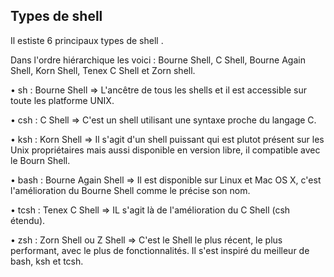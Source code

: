 ## Types de shell 

Il estiste 6 principaux types de shell . 

Dans l'ordre hiérarchique les voici : Bourne Shell, C Shell, Bourne Again Shell, Korn Shell, Tenex C Shell et Zorn shell.
 

• sh : Bourne Shell => L'ancêtre de tous les shells et il est accessible sur toute les platforme UNIX.

• csh : C Shell => C'est un shell utilisant une syntaxe proche du langage C.

• ksh : Korn Shell => Il s'agit d'un shell puissant qui est plutot présent sur les Unix propriétaires mais aussi disponible en version libre, il compatible avec le Bourn Shell.

• bash : Bourne Again Shell => Il est disponible sur Linux et Mac OS X, c'est l'amélioration du Bourne Shell comme le précise son nom.

• tcsh : Tenex C Shell => IL s'agit là de l'amélioration du C Shell (csh étendu).

• zsh : Zorn Shell ou Z Shell => C'est le Shell le plus récent, le plus performant, avec le plus de fonctionnalités. Il s'est inspiré du meilleur de bash, ksh et                                    tcsh.
